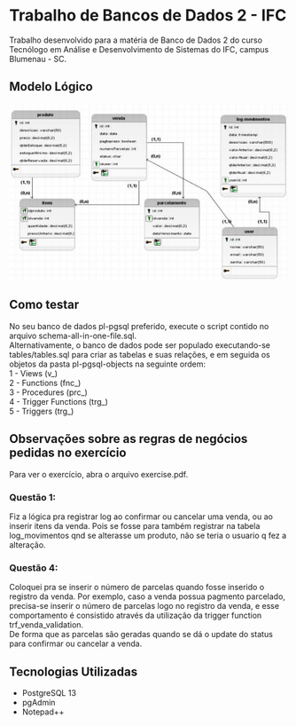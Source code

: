 # Trabalho de Bancos de Dados 2 - IFC

Trabalho desenvolvido para a matéria de Banco de Dados 2 do curso Tecnólogo em Análise e Desenvolvimento de Sistemas do IFC, campus Blumenau - SC.

## Modelo Lógico
![Modelo Lógico](https://github.com/tnicacio/furry-guacamole/blob/main/modelo-logico.png?raw=true)

## Como testar
No seu banco de dados pl-pgsql preferido, execute o script contido no arquivo schema-all-in-one-file.sql. </br>
Alternativamente, o banco de dados pode ser populado executando-se tables/tables.sql para criar as tabelas e suas relações, e em seguida os objetos da pasta pl-pgsql-objects na seguinte ordem: </br>
1 - Views (v_) </br>
2 - Functions (fnc_) </br>
3 - Procedures (prc_) </br>
4 - Trigger Functions (trg_) </br>
5 - Triggers (trg_) </br>

## Observações sobre as regras de negócios pedidas no exercício
Para ver o exercício, abra o arquivo exercise.pdf.

### Questão 1:
Fiz a lógica pra registrar log ao confirmar ou cancelar uma venda, ou ao inserir itens da venda. Pois se fosse para também registrar na tabela log_movimentos qnd se alterasse um produto, não se teria o usuario q fez a alteração. </br>
### Questão 4:
Coloquei pra se inserir o número de parcelas quando fosse inserido o registro da venda. Por exemplo, caso a venda possua pagmento parcelado, precisa-se inserir o número de parcelas logo no registro da venda, e esse comportamento é consistido através da utilização da trigger function trf_venda_validation. </br>
De forma que as parcelas são geradas quando se dá o update do status para confirmar ou cancelar a venda.

## Tecnologias Utilizadas
- PostgreSQL 13
- pgAdmin
- Notepad++
